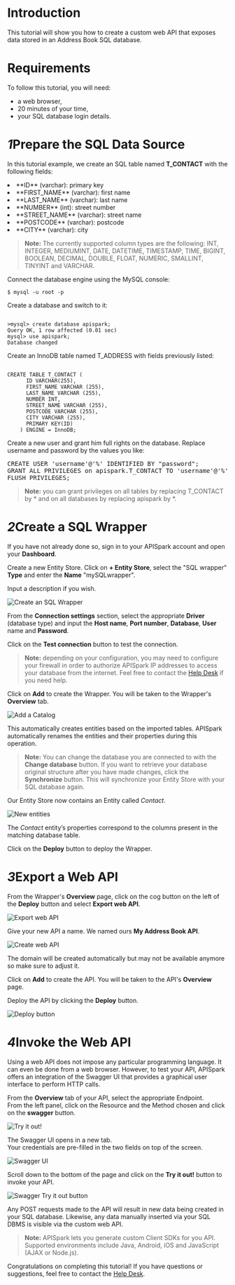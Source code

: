# Introduction

This tutorial will show you how to create a custom web API that exposes data stored in an Address Book SQL database.

<h1 class="iconed" id="toc_0"><i class="fa fa-flag-checkered"></i>Requirements</h1>

To follow this tutorial, you will need:

*   a web browser,
*   20 minutes of your time,
*   your SQL database login details.

<h1 class="numbered" id="toc_1"><i>1</i>Prepare the SQL Data Source</h1>

In this tutorial example, we create an SQL table named **T_CONTACT** with the following fields:

<li>**ID** (varchar): primary key</li>
<li>**FIRST_NAME** (varchar): first name</li>
<li>**LAST_NAME** (varchar): last name</li>
<li>**NUMBER** (int): street number</li>
<li>**STREET_NAME** (varchar): street name</li>
<li>**POSTCODE** (varchar): postcode</li>
<li>**CITY** (varchar): city</li>

>**Note:** The currently supported column types are the following: INT, INTEGER, MEDIUMINT, DATE, DATETIME, TIMESTAMP, TIME, BIGINT, BOOLEAN, DECIMAL, DOUBLE, FLOAT, NUMERIC, SMALLINT, TINYINT and VARCHAR.

Connect the database engine using the MySQL console:

<pre lang="mysql"><code>$ mysql -u root -p </code></pre>

Create a database and switch to it:

<pre lang="mysql"><code>
>mysql> create database apispark;
Query OK, 1 row affected (0.01 sec)
mysql> use apispark;
Database changed
</code></pre>

Create an InnoDB table named T_ADDRESS with fields previously listed:

<pre lang="mysql"><code>
CREATE TABLE T_CONTACT (
	  ID VARCHAR(255),
	  FIRST_NAME VARCHAR (255),
	  LAST_NAME VARCHAR (255),
	  NUMBER INT,
	  STREET_NAME VARCHAR (255),
	  POSTCODE VARCHAR (255),
	  CITY VARCHAR (255),
	  PRIMARY KEY(ID)
	) ENGINE = InnoDB;
</code></pre>

Create a new user and grant him full rights on the database. Replace username and password by the values you like:

<pre>CREATE USER 'username'@'%' IDENTIFIED BY "password";
GRANT ALL PRIVILEGES on apispark.T_CONTACT TO 'username'@'%';
FLUSH PRIVILEGES;
</pre>

>**Note:** you can grant privileges on all tables by replacing T_CONTACT by \* and on all databases by replacing apispark by \*.

<h1 class="numbered" id="toc_2"><i>2</i>Create a SQL Wrapper</h1>

If you have not already done so, sign in to your APISpark account and open your **Dashboard**.

Create a new Entity Store. Click on **+ Entity Store**, select the "SQL wrapper" **Type** and enter the **Name** "mySQLwrapper".

Input a description if you wish.

![Create an SQL Wrapper](images/create-sql-wrapper.jpg "Create an SQL Wrapper")

From the **Connection settings** section, select the appropriate **Driver** (database type) and input the **Host name**, **Port number**, **Database**, **User** name and **Password**.

Click on the **Test connection** button to test the connection.

>**Note:** depending on your configuration, you may need to configure your firewall in order to authorize APISpark IP addresses to access your database from the internet. Feel free to contact the <a href="http://support.restlet.com/" target="_blank">Help Desk</a> if you need help.

Click on **Add** to create the Wrapper. You will be taken to the Wrapper's **Overview** tab.

![Add a Catalog](images/settings-tab.jpg "Add a Catalog")

This automatically creates entities based on the imported tables. APISpark automatically renames the entities and their properties during this operation.

>**Note:** You can change the database you are connected to with the **Change database** button. If you want to retrieve your database original structure after you have made changes, click the **Synchronize** button. This will synchronize your Entity Store with your SQL database again.

Our Entity Store now contains an Entity called *Contact*.

![New entities](images/new-sql-entities.jpg "New SQL entities")

The *Contact* entity’s properties correspond to the columns present in the matching database table.

Click on the **Deploy** button to deploy the Wrapper.

<h1 class="numbered" id="toc_3"><i>3</i>Export a Web API</h1>

From the Wrapper's **Overview** page, click on the cog button on the left of the **Deploy** button and select **Export web API**.

![Export web API](images/export-api-from-sql.jpg "Export web API")

Give your new API a name. We named ours **My Address Book API**.

![Create web API](images/create-api-from-sql.jpg "Create web API")

The domain will be created automatically but may not be available anymore so make sure to adjust it.

Click on **Add** to create the API. You will be taken to the API's **Overview** page.

Deploy the API by clicking the **Deploy** button.

![Deploy button](images/deploy-button-address-book.jpg "Deploy button")

<h1 class="numbered" id="toc_4"><i>4</i>Invoke the Web API</h1>

Using a web API does not impose any particular programming language. It can even be done from a web browser. However, to test your API, APISpark offers an integration of the Swagger UI that provides a graphical user interface to perform HTTP calls.

From the **Overview** tab of your API, select the appropriate Endpoint.  
From the left panel, click on the Resource and the Method chosen and click on the **swagger** button.

![Try it out!](images/02swagger-button.jpg "Try it out!")

The Swagger UI opens in a new tab.  
Your credentials are pre-filled in the two fields on top of the screen.

![Swagger UI](images/02swagger-ui.jpg "Swagger UI")

Scroll down to the bottom of the page and click on the **Try it out!** button to invoke your API.

![Swagger Try it out button](images/02swagger-try-it-out-button.jpg "Swagger Try it out button")

Any POST requests made to the API will result in new data being created in your SQL database. Likewise, any data manually inserted via your SQL DBMS is visible via the custom web API.

>**Note:** APISpark lets you generate custom Client SDKs for you API. Supported environments include Java, Android, iOS and JavaScript (AJAX or Node.js).

Congratulations on completing this tutorial! If you have questions or suggestions, feel free to contact the <a href="http://support.restlet.com/" target="_blank">Help Desk</a>.
